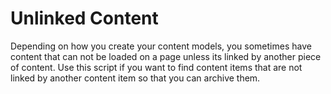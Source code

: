# Unlinked Content
Depending on how you create your content models, you sometimes have content that can not be loaded on a page unless its linked by another piece of content. Use this script if you want to find content items that are not linked by another content item so that you can archive them. 